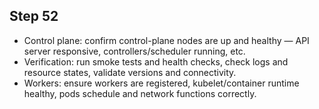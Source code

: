 ## Step 52

- Control plane: confirm control-plane nodes are up and healthy — API server responsive, controllers/scheduler running, etc.  
- Verification: run smoke tests and health checks, check logs and resource states, validate versions and connectivity.  
- Workers: ensure workers are registered, kubelet/container runtime healthy, pods schedule and network functions correctly.